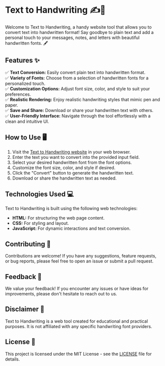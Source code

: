 # Text to Handwriting ✍️📄

Welcome to Text to Handwriting, a handy website tool that allows you to convert text into handwritten format! Say goodbye to plain text and add a personal touch to your messages, notes, and letters with beautiful handwritten fonts. 🖋️

## Features ✨

✅ **Text Conversion:** Easily convert plain text into handwritten format.  
✅ **Variety of Fonts:** Choose from a selection of handwritten fonts for a personalized touch.  
✅ **Customization Options:** Adjust font size, color, and style to suit your preferences.  
✅ **Realistic Rendering:** Enjoy realistic handwriting styles that mimic pen and paper.  
✅ **Save and Share:** Download or share your handwritten text with others.  
✅ **User-Friendly Interface:** Navigate through the tool effortlessly with a clean and intuitive UI.

## How to Use 🖥️

1. Visit the [Text to Handwriting website](https://text2handwriting.vercel.app/) in your web browser.
2. Enter the text you want to convert into the provided input field.
3. Select your desired handwritten font from the font options.
4. Customize the font size, color, and style if desired.
5. Click the "Convert" button to generate the handwritten text.
6. Download or share the handwritten text as needed.

## Technologies Used 💻

Text to Handwriting is built using the following web technologies:

- **HTML:** For structuring the web page content.
- **CSS:** For styling and layout.
- **JavaScript:** For dynamic interactions and text conversion.

## Contributing 🤝

Contributions are welcome! If you have any suggestions, feature requests, or bug reports, please feel free to open an issue or submit a pull request.

## Feedback 📝

We value your feedback! If you encounter any issues or have ideas for improvements, please don't hesitate to reach out to us.

## Disclaimer 📣

Text to Handwriting is a web tool created for educational and practical purposes. It is not affiliated with any specific handwriting font providers.

## License 📄

This project is licensed under the MIT License - see the [LICENSE](LICENSE) file for details.
